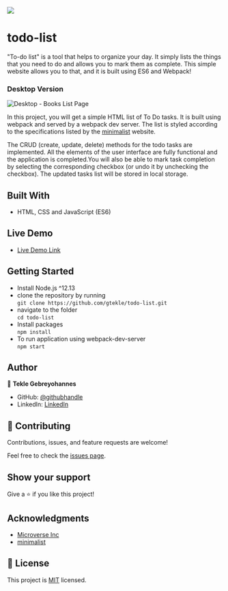
![](https://img.shields.io/badge/Microverse-blueviolet)

# todo-list
"To-do list" is a tool that helps to organize your day. It simply lists the things that you need to do and allows you to mark them as complete. This simple website allows you to that, and it is built using ES6 and Webpack!

### Desktop Version

![Desktop - Books List Page]( ../assets/img/todo-list-desktop-v-snapshot.png)

In this project, you will get a simple HTML list of To Do tasks. It is built using webpack and served by a webpack dev server. The list is styled according to the specifications listed by the [minimalist](https://web.archive.org/web/20180320194056/http://www.getminimalist.com:80/) website. 

The CRUD (create, update, delete) methods for the todo tasks are implemented. All the elements of the user interface are fully functional and the application is completed.You will also be able to mark task completion by selecting the corresponding checkbox (or undo it by unchecking the checkbox). The updated tasks list will be stored in local storage.

## Built With

- HTML, CSS and JavaScript (ES6)

## Live Demo

- [Live Demo Link](https://gtekle.github.io/todo-list/)

## Getting Started
- Install Node.js ^12.13
- clone the repository by running\
    `git clone https://github.com/gtekle/todo-list.git`
- navigate to the folder\
    `cd todo-list`
- Install packages\
    `npm install`
- To run application using webpack-dev-server\
    `npm start`

## Author

👤 **Tekle Gebreyohannes**

- GitHub: [@githubhandle](https://github.com/gtekle)
- LinkedIn: [LinkedIn](www.linkedin.com/in/tekle-gebreyohannes-kidanemariam-7605752b)

## 🤝 Contributing

Contributions, issues, and feature requests are welcome!

Feel free to check the [issues page](../../issues/).

## Show your support

Give a ⭐️ if you like this project!

## Acknowledgments

- [Microverse Inc](https://www.microverse.org/)
- [minimalist](https://web.archive.org/web/20180320194056/http://www.getminimalist.com:80/)

## 📝 License

This project is [MIT](./MIT.md) licensed.
